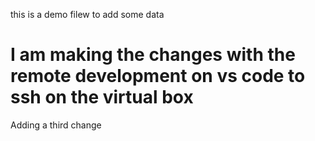 this is a demo filew 
to add some data 

# I am making the changes with the remote development on vs code to ssh on the virtual box

Adding a third change